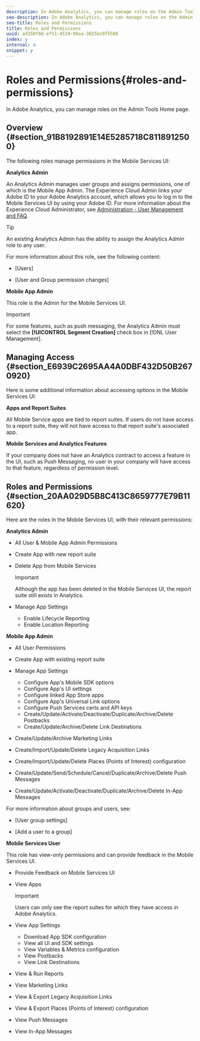 ```yaml
---
description: In Adobe Analytics, you can manage roles on the Admin Tools Home page.
seo-description: In Adobe Analytics, you can manage roles on the Admin Tools Home page.
seo-title: Roles and Permissions
title: Roles and Permissions
uuid: ad350f8d-ef51-4519-98aa-3025bc0f5588
index: y
internal: n
snippet: y
---
```


# Roles and Permissions{#roles-and-permissions}

In Adobe Analytics, you can manage roles on the Admin Tools Home page.

## Overview {#section_91B8192891E14E5285718C8118912500}

The following roles manage permissions in the Mobile Services UI:

**Analytics Admin**

An Analytics Admin manages user groups and assigns permissions, one of which is the Mobile App Admin. The Experience Cloud Admin links your Adobe ID to your Adobe Analytics account, which allows you to log in to the Mobile Services UI by using your Adobe ID. For more information about the Experience Cloud Administrator, see [Administration - User Management and FAQ](https://docs.adobe.com/content/help/en/core-services/interface/manage-users-and-products/admin-getting-started.html).

>[!TIP]
>
>An existing Analytics Admin has the ability to assign the Analytics Admin role to any user.

For more information about this role, see the following content:

* [Users]
<!--REKHA--(https://docs.adobe.com/content/help/en/analytics/admin/user-product-management/user-management/users.html)--> 
* [User and Group permission changes]
<!--REKHA--(https://docs.adobe.com/content/help/en/analytics/admin/user-product-management/user-management/permissions-changes.html)-->

**Mobile App Admin**

This role is the Admin for the Mobile Services UI.

>[!IMPORTANT]
>
>For some features, such as push messaging, the Analytics Admin must select the **[!UICONTROL Segment Creation]** check box in [!DNL User Management].

## Managing Access {#section_E6939C2695AA4A0DBF432D50B2670920}

Here is some additional information about accessing options in the Mobile Services UI:

**Apps and Report Suites**

All Mobile Service apps are tied to report suites. If users do not have access to a report suite, they will not have access to that report suite's associated app.

**Mobile Services and Analytics Features**

If your company does not have an Analytics contract to access a feature in the UI, such as Push Messaging, no user in your company will have access to that feature, regardless of permission level.

## Roles and Permissions {#section_20AA029D5B8C413C8659777E79B11620}

Here are the roles in the Mobile Services UI, with their relevant permissions:

**Analytics Admin**

* All User & Mobile App Admin Permissions 
* Create App with new report suite 
* Delete App from Mobile Services

  >[!IMPORTANT]
  >
  >Although the app has been deleted in the Mobile Services UI, the report suite still exists in Analytics.

* Manage App Settings

    * Enable Lifecycle Reporting 
    * Enable Location Reporting

**Mobile App Admin**

* All User Permissions 
* Create App with existing report suite 
* Manage App Settings

    * Configure App's Mobile SDK options 
    * Configure App's UI settings 
    * Configure linked App Store apps 
    * Configure App's Universal Link options 
    * Configure Push Services certs and API keys 
    * Create/Update/Activate/Deactivate/Duplicate/Archive/Delete Postbacks 
    * Create/Update/Archive/Delete Link Destinations

* Create/Update/Archive Marketing Links 
* Create/Import/Update/Delete Legacy Acquisition Links 
* Create/Import/Update/Delete Places (Points of Interest) configuration 
* Create/Update/Send/Schedule/Cancel/Duplicate/Archive/Delete Push Messages 
* Create/Update/Activate/Deactivate/Duplicate/Archive/Delete In-App Messages

For more information about groups and users, see:

* [User group settings]
<!--REKHA--(https://docs-author-stg.corp.adobe.com/content/help/en/analytics/admin/user-product-management/user-groups/groups.html)--> 
* [Add a user to a group]
<!--REKHA--(https://docs.adobe.com/content/help/en/analytics/admin/user-product-management/user-management/t-add-user-to-group.html)-->

**Mobile Services User**

This role has view-only permissions and can provide feedback in the Mobile Services UI.

* Provide Feedback on Mobile Services UI 
* View Apps

  >[!IMPORTANT]
  >
  >Users can only see the report suites for which they have access in Adobe Analytics.

* View App Settings

    * Download App SDK configuration 
    * View all UI and SDK settings 
    * View Variables & Metrics configuration 
    * View Postbacks 
    * View Link Destinations

* View & Run Reports 
* View Marketing Links 
* View & Export Legacy Acquisition Links 
* View & Export Places (Points of Interest) configuration 
* View Push Messages 
* View In-App Messages

